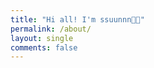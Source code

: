 ```yaml
---
title: "Hi all! I'm ssuunnn👋🏻"
permalink: /about/
layout: single
comments: false
---
```


<!-- 본인 소개 여기에 입력 -->
